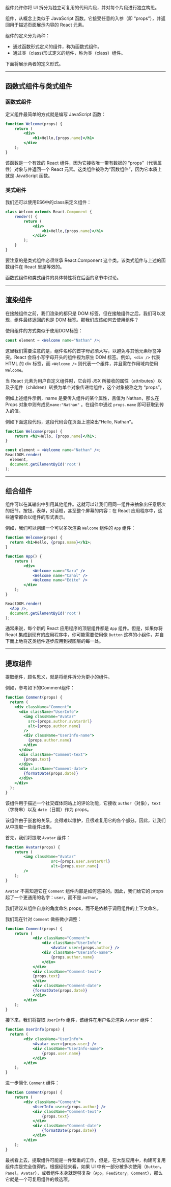 组件允许你将 UI 拆分为独立可复用的代码片段，并对每个片段进行独立构思。

组件，从概念上类似于 JavaScript 函数。它接受任意的入参（即 “props”），并返回用于描述页面展示内容的 React 元素。

组件的定义分为两种：

-   通过函数形式定义的组件，称为函数式组件。
-   通过类（class)形式定义的组件，称为类（class）组件。

下面将展示两者的定义形式。

---

## 函数式组件与类式组件

### 函数式组件

定义组件最简单的方式就是编写 JavaScript 函数：

```jsx
function Welcome(props) {
	return (
		<div>
			<h1>Hello,{props.name}</h1>
		</div>
	);
}
```

该函数是一个有效的 React 组件，因为它接收唯一带有数据的 “props”（代表属性）对象与并返回一个 React 元素。这类组件被称为“函数组件”，因为它本质上就是 JavaScript 函数。

### 类式组件

我们还可以使用ES6中的class来定义组件：

```jsx
class Welcom extends React.Component {
	render() {
		return (
			<div>
				<h1>Hello,{props.name}</h1>
			</div>
		);
	}
}
```

要注意的是类式组件必须继承 React.Component 这个类。该类式组件与上述的函数组件在 React 里是等效的。

函数式组件和类式组件的具体特性将在后面的章节中讨论。

---

## 渲染组件

在接触组件之前，我们渲染的都只是 DOM 标签，但在接触组件之后，我们可以发现，组件最终返回的也是 DOM 标签。那我们应该如何去使用组件？

使用组件的方式类似于使用DOM标签：

```jsx
const element = <Welcome name="Nathan" />;
```

这里我们需要注意的是，组件名称的首字母必须大写，以避免与其他元素标签冲突。React 会将小写字母开头的组件视为原生 DOM 标签。例如，`<div />` 代表 HTML 的 div 标签，而 `<Welcome />` 则代表一个组件，并且需在作用域内使用 `Welcome`。

当 React 元素为用户自定义组件时，它会将 JSX 所接收的属性（attributes）以及子组件（children）转换为单个对象传递给组件，这个对象被称之为 “props”。

例如上述组件示例，name 是要传入组件的某个属性，且值为 Nathan，那么在 Props 对象中则有成员`name:"Nathan"` 。在组件中通过 `props.name` 即可获取到传入的值。

例如下面这段代码，这段代码会在页面上渲染出“Hello, Nathan”。

```jsx
function Welcome(props) {
	return <h1>Hello, {props.name}</h1>;
}

const element = <Welcome name="Nathan" />;
ReactDOM.render(
  element,
  document.getElementById('root')
);
```

---

## 组合组件

组件可以在其输出中引用其他组件。这就可以让我们用同一组件来抽象出任意层次的细节。按钮，表单，对话框，甚至整个屏幕的内容：在 React 应用程序中，这些通常都会以组件的形式表示。

例如，我们可以创建一个可以多次渲染 `Welcome` 组件的 `App` 组件：

```jsx
function Welcome(props) {
  return <h1>Hello, {props.name}</h1>;
}

function App() {
	return (
		<div>
			<Welcome name="Sara" />
			<Welcome name="Cahal" />
			<Welcome name="Edite" />
		</div>
	);
}

ReactDOM.render(
  <App />,
  document.getElementById('root')
);
```

通常来说，每个新的 React 应用程序的顶层组件都是 `App` 组件。但是，如果你将 React 集成到现有的应用程序中，你可能需要使用像 `Button` 这样的小组件，并自下而上地将这类组件逐步应用到视图层的每一处。

---

## 提取组件

提取组件，顾名思义，就是将组件拆分为更小的组件。

例如，参考如下的Comment组件：

```jsx
function Comment(props) {
  return (
    <div className="Comment">
      <div className="UserInfo">
        <img className="Avatar"
          src={props.author.avatarUrl}
          alt={props.author.name}
        />
        <div className="UserInfo-name">
          {props.author.name}
        </div>
      </div>
      <div className="Comment-text">
        {props.text}
      </div>
      <div className="Comment-date">
        {formatDate(props.date)}
      </div>
    </div>
  );
}
```

该组件用于描述一个社交媒体网站上的评论功能，它接收 `author`（对象），`text` （字符串）以及 `date`（日期）作为 props。

该组件由于嵌套的关系，变得难以维护，且很难复用它的各个部分。因此，让我们从中提取一些组件出来。

首先，我们将提取 `Avatar` 组件：

```jsx
function Avatar(props) {
	return (
		<img className="Avatar"
					src={props.user.avatarUrl}
					alt={props.user.name}
		/>
	);
}
```

`Avatar` 不需知道它在 `Comment` 组件内部是如何渲染的。因此，我们给它的 props 起了一个更通用的名字：`user`，而不是 `author`。

我们建议从组件自身的角度命名 props，而不是依赖于调用组件的上下文命名。

我们现在针对 `Comment` 做些微小调整：

```jsx
function Comment(props) {
	return (
			<div className="Comment">
				<div className="UserInfo">
					<Avatar user={props.author} />
				<div className="UserInfo-name">
					{props.author.name}
				</div>
			</div>
			<div className="Comment-text">
			{props.text}
			</div>
			<div className="Comment-date">
			{formatDate(props.date)}
			</div>
		</div>
	);
}
```

接下来，我们将提取 `UserInfo` 组件，该组件在用户名旁渲染 `Avatar` 组件：

```jsx
function UserInfo(props) {
  return (
		<div className="UserInfo">
			<Avatar user={props.user} />
			<div className="UserInfo-name">
				{props.user.name}
			</div>
		</div>
	);
}
```

进一步简化 `Comment` 组件：

```jsx
function Comment(props) {
	return (
		<div className="Comment">
			<UserInfo user={props.author} />
			<div className="Comment-text">
				{props.text}
			</div>
			<div className="Comment-date">
				{formatDate(props.date)}
			</div>
		</div>
	);
}
```

最初看上去，提取组件可能是一件繁重的工作，但是，在大型应用中，构建可复用组件库是完全值得的。根据经验来看，如果 UI 中有一部分被多次使用（`Button`，`Panel`，`Avatar`），或者组件本身就足够复杂（`App`，`FeedStory`，`Comment`），那么它就是一个可复用组件的候选项。
